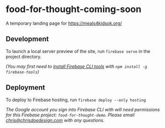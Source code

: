 # food-for-thought-coming-soon
A temporary landing page for https://meals4kidsok.org/

## Development
To launch a local server preview of the site, run `firebase serve` in the project directory.

_(You may first need to [install Firebase CLI tools](https://firebase.google.com/docs/cli/) with `npm install -g firebase-tools`)_

## Deployment
To deploy to Firebase hosting, run `firebase deploy --only hosting`

_The Google account you sign into Firebase CLI with will need permissions for this Firebase project: `food-for-thought-demo`. Please email chris@chrisdoedesign.com with any questions._